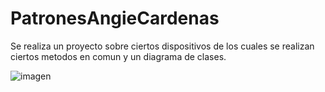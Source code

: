 # PatronesAngieCardenas

Se realiza un proyecto sobre ciertos dispositivos de los cuales se realizan ciertos metodos en comun y un diagrama de clases.

![imagen](.pantallazo)
